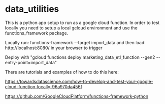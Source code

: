 # data_utilities

This is a python app setup to run as a google cloud function. In order to test locally you need to setup a local gcloud environment and use the functions_framework package.

Locally run: functions-framework --target import_data and then load http://localhost:8080/ in your browser to trigger

Deploy with "gcloud functions deploy marketing_data_etl_function --gen2 --entry-point=import_data"

There are tutorials and examples of how to do this here:

https://towardsdatascience.com/how-to-develop-and-test-your-google-cloud-function-locally-96a970da456f

https://github.com/GoogleCloudPlatform/functions-framework-python
